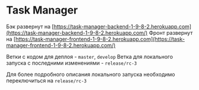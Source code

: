# Task Manager

Бэк развернут на [https://task-manager-backend-1-9-8-2.herokuapp.com](https://task-manager-backend-1-9-8-2.herokuapp.com/)
Фронт развернут на [https://task-manager-frontend-1-9-8-2.herokuapp.com](https://task-manager-frontend-1-9-8-2.herokuapp.com/)

Ветки с кодом для деплоя - `master`, `develop`
Ветка для локального запуска с последними изменениями - `release/rc-3`

Для более подробного описания локального запуска необходимо переключиться на `release/rc-3`
